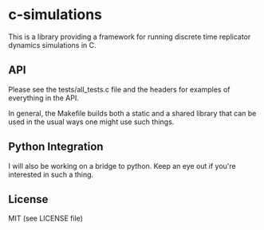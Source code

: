 # c-simulations

This is a library providing a framework for running discrete time
replicator dynamics simulations in C.

## API

Please see the tests/all_tests.c file and the headers for examples of 
everything in the API.

In general, the Makefile builds both a static and a shared library that
can be used in the usual ways one might use such things.

## Python Integration

I will also be working on a bridge to python. Keep an eye out if you're
interested in such a thing.

## License

MIT (see LICENSE file)
